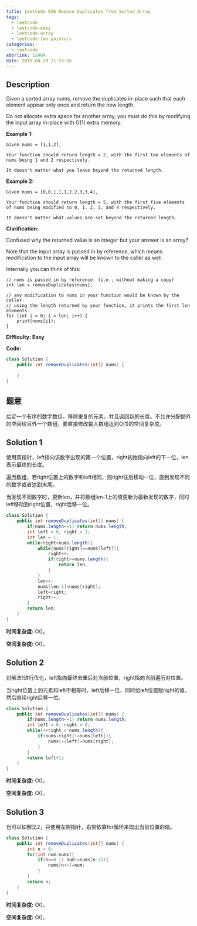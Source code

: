 ```yaml
---
title: LeetCode 026 Remove Duplicates from Sorted Array
tags:
  - leetcode
  - leetcode-easy
  - leetcode-array
  - leetcode-two-pointers
categories:
  - leetcode
abbrlink: 12484
date: 2019-04-29 21:53:16
---
```


## Description

Given a sorted array nums, remove the duplicates in-place such that each element appear only once and return the new length.

Do not allocate extra space for another array, you must do this by modifying the input array in-place with O(1) extra memory.

**Example 1:**

```
Given nums = [1,1,2],

Your function should return length = 2, with the first two elements of nums being 1 and 2 respectively.

It doesn't matter what you leave beyond the returned length.
```

**Example 2:**

```
Given nums = [0,0,1,1,1,2,2,3,3,4],

Your function should return length = 5, with the first five elements of nums being modified to 0, 1, 2, 3, and 4 respectively.

It doesn't matter what values are set beyond the returned length.
```

**Clarification:**

Confused why the returned value is an integer but your answer is an array?

Note that the input array is passed in by reference, which means modification to the input array will be known to the caller as well.

Internally you can think of this:

```
// nums is passed in by reference. (i.e., without making a copy)
int len = removeDuplicates(nums);

// any modification to nums in your function would be known by the caller.
// using the length returned by your function, it prints the first len elements.
for (int i = 0; i < len; i++) {
    print(nums[i]);
}
```

**Difficulty: Easy**

**Code:**

```java
class Solution {
    public int removeDuplicates(int[] nums) {
        
    }
}
```

## 题意

给定一个有序的数字数组，移除重复的元素，并且返回新的长度。不允许分配额外的空间给另外一个数组，要直接修改输入数组达到O(1)的空间复杂度。

<!-- more -->

## Solution 1

使用双指针，left指向该数字出现的第一个位置，right初始指向left的下一位，len表示最终的长度。

遍历数组，若right位置上的数字和left相同，则right往后移动一位，直到发现不同的数字或者达到末尾。

当发现不同数字时，更新len，并将数组len-1上的值更新为最新发现的数字，同时left移动到right位置，right后移一位。

```java
class Solution {
    public int removeDuplicates(int[] nums) {
        if(nums.length<=1) return nums.length;
        int left = 0, right = 1;
        int len = 1;
        while(right<nums.length){
            while(nums[right]==nums[left]){
                right++;
                if(right>=nums.length){
                    return len;
                }
            } 
            len++;
            nums[len-1]=nums[right];
            left=right;
            right++;
        }
        return len;
    }
}
```

**时间复杂度:** O()。

**空间复杂度:** O()。

## Solution 2

对解法1进行优化，left指向最终去重后对当前位置，right指向当前遍历对位置。

当right位置上到元素和left不相等时，left后移一位，同时给left位置赋right的值，然后继续right后移一位。

```java
class Solution {
    public int removeDuplicates(int[] nums) {
        if(nums.length<=1) return nums.length;
        int left = 0, right = 0;
        while(++right < nums.length){
            if(nums[right]!=nums[left]){
                nums[++left]=nums[right];
            }
        }
        return left+1;
    }
}
```

**时间复杂度:** O()。

**空间复杂度:** O()。

## Solution 3

也可以如解法2，只使用左侧指针，右侧依靠for循环来取出当前位置的值。

```java
class Solution {
    public int removeDuplicates(int[] nums) {
        int n = 0;
        for(int num:nums){
            if(n==0 || num!=nums[n-1]){
                nums[n++]=num;
            }
        }
        return n;
    }
}
```

**时间复杂度:** O()。

**空间复杂度:** O()。
